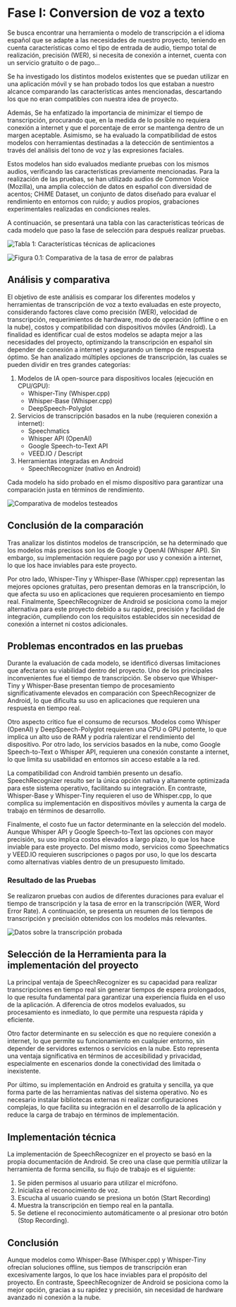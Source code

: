 # Fase I: Conversion de voz a texto

Se busca encontrar una herramienta o modelo de transcripción a el idioma español que se adapte a las necesidades de
nuestro proyecto, teniendo en cuenta características como el tipo de entrada de audio, tiempo total de realización,
precisión (WER), si necesita de conexión a internet, cuenta con un servicio gratuito o de pago…

Se ha investigado los distintos modelos existentes que se puedan utilizar en una aplicación móvil y se han probado todos
los que estaban a nuestro alcance comparando las características antes mencionadas, descartando los que no eran
compatibles con nuestra idea de proyecto.

Además, Se ha enfatizado la importancia de minimizar el tiempo de transcripción, procurando que, en la medida de lo
posible no requiera conexión a internet y que el porcentaje de error se mantenga dentro de un margen aceptable.
Asimismo, se ha evaluado la compatibilidad de estos modelos con herramientas destinadas a la detección de sentimientos a
través del análisis del tono de voz y las expresiones faciales.

Estos modelos han sido evaluados mediante pruebas con los mismos audios, verificando las características previamente
mencionadas. Para la realización de las pruebas, se han utilizado audios de Common Voice (Mozilla), una amplia colección
de datos en español con diversidad de acentos; CHiME Dataset, un conjunto de datos diseñado para evaluar el rendimiento
en entornos con ruido; y audios propios, grabaciones experimentales realizadas en condiciones reales.

A continuación, se presentará una tabla con las características teóricas de cada modelo que paso la fase de selección
para después realizar pruebas.

![Tabla 1: Características técnicas de aplicaciones](tabla_analisis_voz.jpeg)

![Figura 0.1: Comparativa de la tasa de error de palabras](grafica_error_apps_voz.jpeg)

## Análisis y comparativa

El objetivo de este análisis es comparar los diferentes modelos y herramientas de transcripción de voz a texto evaluadas
en este proyecto, considerando factores clave como precisión (WER), velocidad de transcripción, requerimientos de
hardware, modo de operación (offline o en la nube), costos y compatibilidad con dispositivos móviles (Android).
La finalidad es identificar cual de estos modelos se adapta mejor a las necesidades del proyecto, optimizando la
transcripción en español sin depender de conexión a internet y asegurando un tiempo de respuesta óptimo.
Se han analizado múltiples opciones de transcripción, las cuales se pueden dividir en tres grandes categorías:

1. Modelos de IA open-source para dispositivos locales (ejecución en CPU/GPU):
    * Whisper-Tiny (Whisper.cpp)
    * Whisper-Base (Whisper.cpp)
    * DeepSpeech-Polyglot
2. Servicios de transcripción basados en la nube (requieren conexión a internet):
    * Speechmatics
    * Whisper API (OpenAI)
    * Google Speech-to-Text API
    * VEED.IO / Descript
3. Herramientas integradas en Android
    * SpeechRecognizer (nativo en Android)

Cada modelo ha sido probado en el mismo dispositivo para garantizar una comparación justa en términos de
rendimiento.

![Comparativa de modelos testeados](modelos_testeados.jpeg)

## Conclusión de la comparación

Tras analizar los distintos modelos de transcripción, se ha determinado que los modelos más precisos son los de Google y
OpenAI (Whisper API). Sin embargo, su implementación requiere pago por uso y conexión a internet, lo que los hace
inviables para este proyecto.

Por otro lado, Whisper-Tiny y Whisper-Base (Whisper.cpp) representan las mejores opciones gratuitas, pero presentan
demoras en la transcripción, lo que afecta su uso en aplicaciones que requieren procesamiento en tiempo real.
Finalmente, SpeechRecognizer de Android se posiciona como la mejor alternativa para este proyecto debido a su rapidez,
precisión y facilidad de integración, cumpliendo con los requisitos establecidos sin necesidad de conexión a internet ni
costos adicionales.

## Problemas encontrados en las pruebas

Durante la evaluación de cada modelo, se identificó diversas limitaciones que afectaron su viabilidad dentro del
proyecto. Uno de los principales inconvenientes fue el tiempo de transcripción. Se observo que Whisper-Tiny y
Whisper-Base presentan tiempo de procesamiento significativamente elevados en comparación con SpeechRecognizer de
Android, lo que dificulta su uso en aplicaciones que requieren una respuesta en tiempo real.

Otro aspecto critico fue el consumo de recursos. Modelos como Whisper (OpenAI) y DeepSpeech-Polyglot requieren una CPU o
GPU potente, lo que implica un alto uso de RAM y podría ralentizar el rendimiento del dispositivo. Por otro lado, los
servicios basados en la nube, como Google Speech-to-Text o Whisper API, requieren una conexión constante a internet, lo
que limita su usabilidad en entornos sin acceso estable a la red.

La compatibilidad con Android también presento un desafío. SpeechRecognizer resulto ser la única opción nativa y
altamente optimizada para este sistema operativo, facilitando su integración. En contraste, Whisper-Base y Whisper-Tiny
requieren el uso de Whisper.cpp, lo que complica su implementación en dispositivos móviles y aumenta la carga de trabajo
en términos de desarrollo.

Finalmente, el costo fue un factor determinante en la selección del modelo. Aunque Whisper API y Google Speech-to-Text
las opciones con mayor precisión, su uso implica costos elevados a largo plazo, lo que los hace inviable para este
proyecto. Del mismo modo, servicios como Speechmatics y VEED.IO requieren suscripciones o pagos por uso, lo que los
descarta como alternativas viables dentro de un presupuesto limitado.

### Resultado de las Pruebas

Se realizaron pruebas con audios de diferentes duraciones para evaluar el tiempo de transcripción y la tasa de error en
la transcripción (WER, Word Error Rate). A continuación, se presenta un resumen de los tiempos de transcripción y
precisión obtenidos con los modelos más relevantes.

![Datos sobre la transcripción probada](transcripcion_probada.jpeg)

## Selección de la Herramienta para la implementación del proyecto

La principal ventaja de SpeechRecognizer es su capacidad para realizar transcripciones en tiempo real sin generar
tiempos de espera prolongados, lo que resulta fundamental para garantizar una experiencia fluida en el uso de la
aplicación. A diferencia de otros modelos evaluados, su procesamiento es inmediato, lo que permite una respuesta rápida
y eficiente.

Otro factor determinante en su selección es que no requiere conexión a internet, lo que permite su funcionamiento en
cualquier entorno, sin depender de servidores externos o servicios en la nube. Esto representa una ventaja significativa
en términos de accesibilidad y privacidad, especialmente en escenarios donde la conectividad des limitada o inexistente.

Por último, su implementación en Android es gratuita y sencilla, ya que forma parte de las herramientas nativas del
sistema operativo. No es necesario instalar bibliotecas externas ni realizar configuraciones complejas, lo que facilita
su integración en el desarrollo de la aplicación y reduce la carga de trabajo en términos de implementación.

## Implementación técnica

La implementación de SpeechRecognizer en el proyecto se basó en la propia documentación de Android. Se creo una clase
que permitía utilizar la herramienta de forma sencilla, su flujo de trabajo es el siguiente:

1. Se piden permisos al usuario para utilizar el micrófono.
2. Inicializa el reconocimiento de voz.
3. Escucha al usuario cuando se presiona un botón (Start Recording)
4. Muestra la transcripción en tiempo real en la pantalla.
5. Se detiene el reconocimiento automáticamente o al presionar otro botón (Stop Recording).

## Conclusión

Aunque modelos como Whisper-Base (Whisper.cpp) y Whisper-Tiny ofrecían soluciones offline, sus tiempos de transcripción
eran excesivamente largos, lo que los hace inviables para el propósito del proyecto. En contraste, SpeechRecognizer de
Android se posiciona como la mejor opción, gracias a su rapidez y precisión, sin necesidad de hardware avanzado ni
conexión a la nube. 







